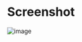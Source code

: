 # Screenshot
![image](https://user-images.githubusercontent.com/94574845/202184356-75049b28-2535-413d-af75-d6cb4858a2ee.png)
